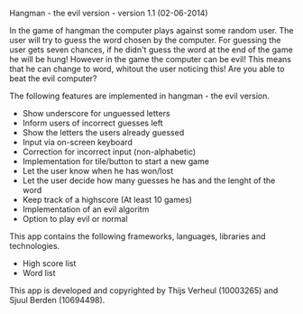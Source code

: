 Hangman - the evil version - version 1.1 (02-06-2014)

In the game of hangman the computer plays against some random user. The user will try to guess the word chosen by the
computer. For guessing the user gets seven chances, if he didn't guess the word at the end of the game he will be hung! 
However in the game the computer can be evil! This means that he can change to word, whitout the user noticing this! Are you
able to beat the evil computer?

The following features are implemented in hangman - the evil version.
- Show underscore for unguessed letters
- Inform users of incorrect guesses left
- Show the letters the users already guessed
- Input via on-screen keyboard
- Correction for incorrect input (non-alphabetic)
- Implementation for tile/button to start a new game
- Let the user know when he has won/lost
- Let the user decide how many guesses he has and the lenght of the word
- Keep track of a highscore (At least 10 games)
- Implementation of an evil algoritm
- Option to play evil or normal

This app contains the following frameworks, languages, libraries and technologies.
- High score list
- Word list

This app is developed and copyrighted by Thijs Verheul (10003265) and Sjuul Berden (10694498).

